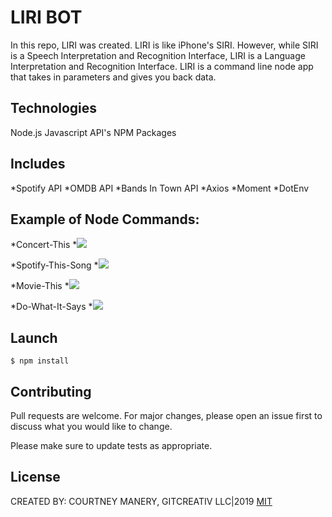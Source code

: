 # LIRI BOT

In this repo, LIRI was created. LIRI is like iPhone's SIRI. However, while SIRI is a Speech Interpretation and Recognition Interface, LIRI is a Language Interpretation and Recognition Interface. LIRI is a command line node app that takes in parameters and gives you back data.

## Technologies
Node.js
Javascript
API's
NPM Packages

## Includes
*Spotify API
*OMDB API
*Bands In Town API
*Axios
*Moment
*DotEnv

## Example of Node Commands:
*Concert-This
*![](https://media.giphy.com/media/W0Qtc31BghiuvGKssU/giphy.gif)

*Spotify-This-Song
*![](https://media.giphy.com/media/KzzTpwZZx256gdXVJU/giphy.gif)

*Movie-This
*![](https://media.giphy.com/media/horcaVRe8xKmIOhNSq/giphy.gif)

*Do-What-It-Says
*![](https://media.giphy.com/media/igyNXR97ebXOJAEYZF/giphy.gif)


## Launch
```
$ npm install
```

## Contributing
Pull requests are welcome. For major changes, please open an issue first to discuss what you would like to change.

Please make sure to update tests as appropriate.

## License
CREATED BY: COURTNEY MANERY, GITCREATIV LLC|2019
[MIT](https://choosealicense.com/licenses/mit/)